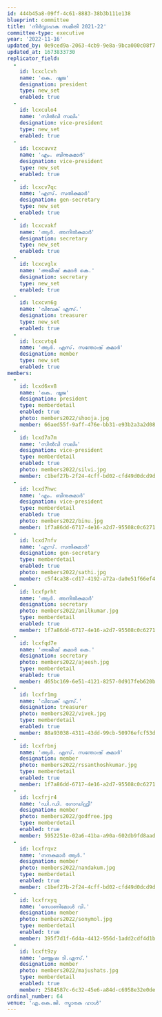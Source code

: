 ```yaml
---
id: 444b45a8-09ff-4c61-8883-38b3b111e138
blueprint: committee
title: 'നിർവ്വാഹക സമിതി 2021-22'
committee-type: executive
year: '2022-11-16'
updated_by: 0e9ced9a-2063-4cb9-9e8a-9bca000c08f7
updated_at: 1673833730
replicator_field:
  -
    id: lcxclcvh
    name: 'കെ. ഷൂജ'
    designation: president
    type: new_set
    enabled: true
  -
    id: lcxculo4
    name: 'സില്‍വി സലിം'
    designation: vice-president
    type: new_set
    enabled: true
  -
    id: lcxcuvvz
    name: 'എം. ബിനുകുമാര്‍'
    designation: vice-president
    type: new_set
    enabled: true
  -
    id: lcxcv7qc
    name: 'എസ്. സതികുമാര്‍'
    designation: gen-secretary
    type: new_set
    enabled: true
  -
    id: lcxcvakf
    name: 'ആര്‍. അനില്‍കുമാര്‍'
    designation: secretary
    type: new_set
    enabled: true
  -
    id: lcxcvglx
    name: 'അജീഷ് കുമാര്‍ കെ.'
    designation: secretary
    type: new_set
    enabled: true
  -
    id: lcxcvn6g
    name: 'വിവേക് എസ്.'
    designation: treasurer
    type: new_set
    enabled: true
  -
    id: lcxcvtq4
    name: 'ആർ. എസ്. സന്തോഷ് കുമാർ'
    designation: member
    type: new_set
    enabled: true
members:
  -
    id: lcxd6xv8
    name: 'കെ. ഷൂജ'
    designation: president
    type: memberdetail
    enabled: true
    photo: members2022/shooja.jpg
    member: 66aed55f-9aff-476e-bb31-e93b2a3a2d08
  -
    id: lcxd7a7m
    name: 'സില്‍വി സലിം'
    designation: vice-president
    type: memberdetail
    enabled: true
    photo: members2022/silvi.jpg
    member: c1bef27b-2f24-4cff-bd02-cfd49d0dcd9d
  -
    id: lcxd7hwc
    name: 'എം. ബിനുകുമാര്‍'
    designation: vice-president
    type: memberdetail
    enabled: true
    photo: members2022/binu.jpg
    member: 1f7a86dd-6717-4e16-a2d7-95508c0c6271
  -
    id: lcxd7nfv
    name: 'എസ്. സതികുമാര്‍'
    designation: gen-secretary
    type: memberdetail
    enabled: true
    photo: members2022/sathi.jpg
    member: c5f4ca38-cd17-4192-a72a-da0e51f66ef4
  -
    id: lcxfprht
    name: 'ആര്‍. അനില്‍കുമാര്‍'
    designation: secretary
    photo: members2022/anilkumar.jpg
    type: memberdetail
    enabled: true
    member: 1f7a86dd-6717-4e16-a2d7-95508c0c6271
  -
    id: lcxfqd7e
    name: 'അജീഷ് കുമാര്‍ കെ.'
    designation: secretary
    photo: members2022/ajeesh.jpg
    type: memberdetail
    enabled: true
    member: d65bc169-6e51-4121-8257-0d917feb620b
  -
    id: lcxfr1mg
    name: 'വിവേക് എസ്.'
    designation: treasurer
    photo: members2022/vivek.jpg
    type: memberdetail
    enabled: true
    member: 88a93038-4311-43dd-99cb-50976efcf53d
  -
    id: lcxfrbnj
    name: 'ആർ. എസ്. സന്തോഷ് കുമാർ'
    designation: member
    photo: members2022/rssanthoshkumar.jpg
    type: memberdetail
    enabled: true
    member: 1f7a86dd-6717-4e16-a2d7-95508c0c6271
  -
    id: lcxfrjr4
    name: 'ഡി.ഡി. ഗോഡ്ഫ്രീ'
    designation: member
    photo: members2022/godfree.jpg
    type: memberdetail
    enabled: true
    member: 5952251e-02a6-41ba-a90a-602db9fd8aad
  -
    id: lcxfrqvz
    name: 'നന്ദകുമാര്‍ ആര്‍.'
    designation: member
    photo: members2022/nandakum.jpg
    type: memberdetail
    enabled: true
    member: c1bef27b-2f24-4cff-bd02-cfd49d0dcd9d
  -
    id: lcxfrxyq
    name: 'സോണിമോള്‍ വി.'
    designation: member
    photo: members2022/sonymol.jpg
    type: memberdetail
    enabled: true
    member: 395f7d1f-6d4a-4412-956d-1add2cdf4d1b
  -
    id: lcxft9zy
    name: 'മഞ്ജൂഷ ടി.എസ്.'
    designation: member
    photo: members2022/majushats.jpg
    type: memberdetail
    enabled: true
    member: 2584587c-6c32-45e6-a84d-c6958e32e0de
ordinal_number: 64
venue: 'എ.കെ.ജി. സ്മാരക ഹാള്‍'
---
```

